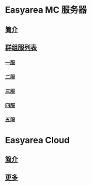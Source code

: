 # Easyarea MC 服务器
 ## [简介](server/简介.md)
 ## [群组服列表](server/list.md)
  ### [一服](server/server/1.md)
  ### [二服](server/server/1.md)
  ### [三服](server/server/1.md)
  ### [四服](server/server/1.md)
  ### [五服](server/server/1.md)
# Easyarea Cloud
 ## [简介](cloud/简介.md)
 ## [更多](cloud/more.md)
